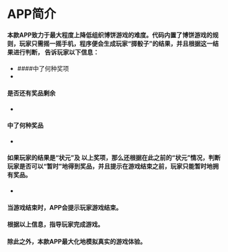 # APP简介

#### 本款APP致力于最大程度上降低组织博饼游戏的难度。代码内置了博饼游戏的规则，玩家只需摇一摇手机，程序便会生成玩家“掷骰子”的结果，并且根据这一结果进行判断， 告诉玩家以下信息：
* 
   ####中了何种奖项
* 
####  是否还有奖品剩余
* 
#### 中了何种奖品
* 
#### 如果玩家的结果是“状元”及 以上奖项，那么还根据在此之前的“状元”情况，判断玩家是否可以“暂时”地得到奖品，并且提示在游戏结束之前，玩家只能暂时地拥有奖品。
* 
#### 当游戏结束时，APP会提示玩家游戏结束。
#### 根据以上信息，指导玩家完成游戏。


#### 除此之外，本款APP最大化地模拟真实的游戏体验。
